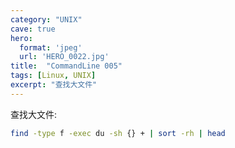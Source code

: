 ```yaml
---
category: "UNIX"
cave: true
hero:
  format: 'jpeg'
  url: 'HERO_0022.jpg'
title:  "CommandLine 005"
tags: [Linux, UNIX]
excerpt: "查找大文件"
---
```

查找大文件:

```sh
find -type f -exec du -sh {} + | sort -rh | head
```
